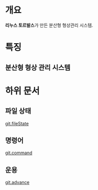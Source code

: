 # 개요
**리누스 토르발스**가 만든 분산형 형상관리 시스템. 

# 특징
## 분산형 형상 관리 시스템


# 하위 문서
## 파일 상태
[git.fileState](git/git.fileState.md)

## 명령어
[git.command](git/git.command.md)

## 운용 
[git.advance](git/git.advance.md)